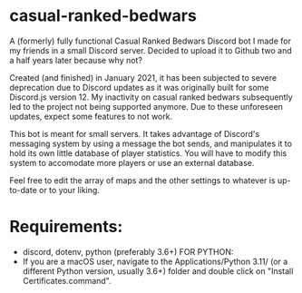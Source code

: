 # casual-ranked-bedwars
A (formerly) fully functional Casual Ranked Bedwars Discord bot I made for my friends in a small Discord server. Decided to upload it to Github two and a half years later because why not?

Created (and finished) in January 2021, it has been subjected to severe deprecation due to Discord updates as it was originally built for some Discord.js version 12. My inactivity on casual ranked bedwars subsequently led to the project not being supported anymore. Due to these unforeseen updates, expect some features to not work.

This bot is meant for small servers. It takes advantage of Discord's messaging system by using a message the bot sends, and manipulates it to hold its own little database of player statistics. You will have to modify this system to accomodate more players or use an external database.

Feel free to edit the array of maps and the other settings to whatever is up-to-date or to your liking.

# Requirements:
- discord, dotenv, python (preferably 3.6+)
FOR PYTHON:
- If you are a macOS user, navigate to the Applications/Python 3.11/ (or a different Python version, usually 3.6+) folder and double click on "Install Certificates.command".